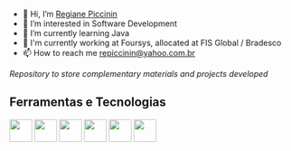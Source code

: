 - 👋 Hi, I’m [Regiane Piccinin](https://linkedin.com/in/repiccinin/)
- 👀 I’m interested in Software Development
- :book: I’m currently learning Java
- :briefcase: I'm currently working at Foursys, allocated at FIS Global / Bradesco
- 📫 How to reach me repiccinin@yahoo.com.br


*Repository to store complementary materials and projects developed*

## Ferramentas e Tecnologias

<img loading="lazy" src="https://cdn.jsdelivr.net/gh/devicons/devicon/icons/git/git-original.svg" width="40" height="40"/> <img loading="lazy" src="https://cdn.jsdelivr.net/gh/devicons/devicon@latest/icons/javascript/javascript-original.svg" width="40" height="40"/> <img loading="lazy" src="https://cdn.jsdelivr.net/gh/devicons/devicon@latest/icons/css3/css3-original.svg" width="40" height="40"/> <img loading="lazy" src="https://cdn.jsdelivr.net/gh/devicons/devicon@latest/icons/html5/html5-original.svg" width="40" height="40"/> <img loading="lazy" src="https://cdn.jsdelivr.net/gh/devicons/devicon@latest/icons/java/java-original-wordmark.svg" width="40" height="40"/> <img loading="lazy" src="https://cdn.jsdelivr.net/gh/devicons/devicon@latest/icons/wordpress/wordpress-plain.svg" width="40" height="40"/>
          
          
          
          
          
<!---
repiccinin/repiccinin is a ✨ special ✨ repository because its `README.md` (this file) appears on your GitHub profile.
You can click the Preview link to take a look at your changes.
--->
